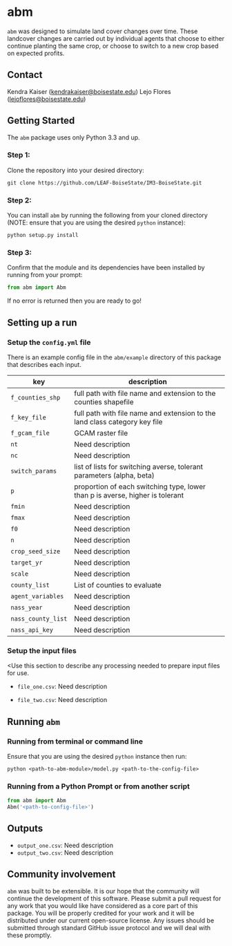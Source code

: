 # abm

`abm` was designed to simulate land cover changes over time. These landcover changes are carried out by individual agents that choose to either continue planting the same crop, or choose to switch to a new crop based on expected profits.

## Contact
Kendra Kaiser (kendrakaiser@boisestate.edu)
Lejo Flores (lejoflores@boisestate.edu)

## Getting Started
The `abm` package uses only Python 3.3 and up.

### Step 1:
Clone the repository into your desired directory:

`git clone https://github.com/LEAF-BoiseState/IM3-BoiseState.git`

### Step 2:
You can install `abm` by running the following from your cloned directory (NOTE: ensure that you are using the desired `python` instance):

`python setup.py install`

### Step 3:
Confirm that the module and its dependencies have been installed by running from your prompt:

```python
from abm import Abm
```

If no error is returned then you are ready to go!

## Setting up a run

### Setup the `config.yml` file
There is an example config file in the `abm/example` directory of this package that describes each input.

| key | description |
| -- | -- |
| `f_counties_shp` | full path with file name and extension to the counties shapefile |
| `f_key_file` | full path with file name and extension to the land class category key file |
| `f_gcam_file` | GCAM raster file |
| `nt` | Need description |
| `nc` | Need description |
| `switch_params` | list of lists for switching averse, tolerant parameters (alpha, beta) |
| `p` | proportion of each switching type, lower than p is averse, higher is tolerant |
| `fmin` | Need description |
| `fmax` | Need description |
| `f0` | Need description |
| `n` | Need description |
| `crop_seed_size` | Need description |
| `target_yr` | Need description |
| `scale` | Need description |
| `county_list` | List of counties to evaluate |
| `agent_variables` | Need description |
| `nass_year` | Need description |
| `nass_county_list` | Need description |
| `nass_api_key` | Need description |

### Setup the input files
<Use this section to describe any processing needed to prepare input files for use.

- `file_one.csv`:  Need description

- `file_two.csv`:  Need description

## Running `abm`

### Running from terminal or command line
Ensure that you are using the desired `python` instance then run:

`python <path-to-abm-module>/model.py <path-to-the-config-file>`

### Running from a Python Prompt or from another script

```python
from abm import Abm
Abm('<path-to-config-file>')
```

## Outputs
<Use this section to describe the outputs>

- `output_one.csv`:  Need description
- `output_two.csv`:  Need description

## Community involvement
`abm` was built to be extensible.  It is our hope that the community will continue the development of this software.  Please submit a pull request for any work that you would like have considered as a core part of this package.  You will be properly credited for your work and it will be distributed under our current open-source license.  Any issues should be submitted through standard GitHub issue protocol and we will deal with these promptly.
